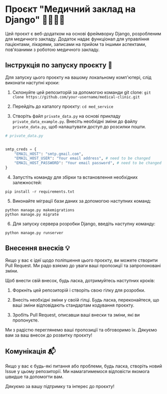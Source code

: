 # Проєкт "Медичний заклад на Django" 👨‍⚕️💉🏥

Цей проєкт є веб-додатком на основі фреймворку Django, розробленим для медичного закладу. Додаток надає функціонал для управління пацієнтами, лікарями, записами на прийом та іншими аспектами, пов'язаними з роботою медичного закладу.

## Інструкція по запуску проєкту 🚀

Для запуску цього проєкту на вашому локальному комп'ютері, слід виконати наступні кроки:

1. Склонуйте цей репозиторій за допомогою команди git clone:
    ```git clone https://github.com/your-username/medical-clinic.git```

2. Перейдіть до каталогу проєкту:
    ```cd med_service```
3. Створіть файл `private_data.py` на основі прикладу `private_data_example.py`. Внесіть необхідні зміни до файлу `private_data.py`, щоб налаштувати доступ до розсилки пошти.

```python
# private_data.py


smtp_creds = {
    "EMAIL_HOST": "smtp.gmail.com",
    "EMAIL_HOST_USER": "Your email address", # need to be changed
    "EMAIL_HOST_PASSWORD": "Your email password", # need to be changed
}


```

4. Запустіть команду для збірки та встановлення необхідних залежностей:

```
pip install -r requirements.txt
```

5.  Виконайте міграції бази даних за допомогою наступних команд:

```
python manage.py makemigrations
python manage.py migrate

```


6. Для запуску сервера розробки Django, введіть наступну команду:


```
python manage.py runserver

```


## Внесення внесків 💡

Якщо у вас є ідеї щодо поліпшення цього проєкту, ви можете створити Pull Request. Ми радо взяємо до уваги ваші пропозиції та запропоновані зміни.

Щоб внести свій внесок, будь ласка, дотримуйтесь наступних кроків:

1. Форкніть цей репозиторій і створіть свою гілку для розробки.

2. Внесіть необхідні зміни у своїй гілці. Будь ласка, переконайтеся, що ваші зміни відповідають стандартам кодування проєкту.

3. Зробіть Pull Request, описавши ваші внески та зміни, які ви пропонуєте.

Ми з радістю переглянемо ваші пропозиції та обговоримо їх. Дякуємо вам за ваш внесок до розвитку проєкту!

## Комунікація 📬

Якщо у вас є будь-які питання або проблеми, будь ласка, створіть новий Issue у цьому репозиторії. Ми намагатимемося відповісти якомога швидше та допомогти вам.

Дякуємо за вашу підтримку та інтерес до проєкту!
